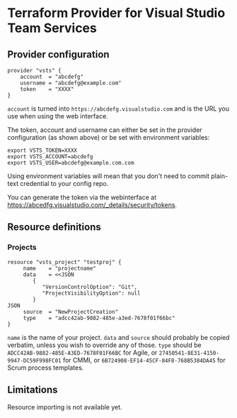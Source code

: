 Terraform Provider for Visual Studio Team Services
==================================================

Provider configuration
----------------------

```
provider "vsts" {
    account  = "abcdefg"
    username = "abcdefg@example.com"
    token    = "XXXX"
}
```

`account` is turned into `https://abcdefg.visualstudio.com` and is the URL you use when using the web interface.

The token, account and username can either be set in the provider configuration (as shown above) or be set with environment variables:

```
export VSTS_TOKEN=XXXX
export VSTS_ACCOUNT=abcdefg
export VSTS_USER=abcdefg@example.com.com
```

Using environment variables will mean that you don't need to commit plain-text credential to your config repo.

You can generate the token via the webinterface at <https://abcedfg.visualstudio.com/_details/security/tokens>.


Resource definitions
--------------------

### Projects
```
resource "vsts_project" "testproj" {
     name    = "projectname"
     data    = <<JSON
        {
           "VersionControlOption": "Git",
           "ProjectVisibilityOption": null
        }
JSON
     source  = "NewProjectCreation"
     type    = "adcc42ab-9882-485e-a3ed-7678f01f66bc"
}
```

`name` is the name of your project.
`data` and `source` should probably be copied verbatim, unless you wish to override any of those.
`type` should be `ADCC42AB-9882-485E-A3ED-7678F01F66BC` for Agile, or `27450541-8E31-4150-9947-DC59F998FC01` for
CMMI, or `6B724908-EF14-45CF-84F8-768B5384DA45` for Scrum process templates.

Limitations
-----------

Resource importing is not available yet.

